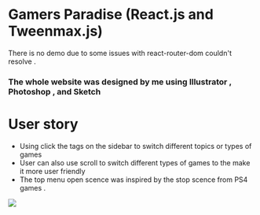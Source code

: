 # Gamers Paradise (React.js and Tweenmax.js)
There is no demo due to some issues with react-router-dom couldn't resolve .  
###  The whole website was designed by me using Illustrator , Photoshop , and Sketch

# User story 
- Using click  the tags on the sidebar to switch different topics or types of games 
- User can also use scroll to switch different types of games to the make  it more user friendly
- The top menu open scence was inspired by the stop scence from PS4 games .  


<img src="GamersParadise_pic.gif" >
